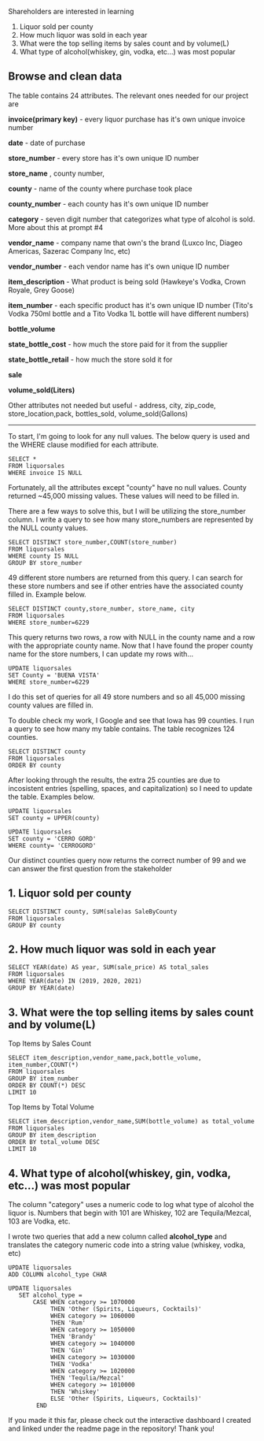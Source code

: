 Shareholders are interested in learning
1. Liquor sold per county
2. How much liquor was sold in each year
3. What were the top selling items by sales count and by volume(L)
4. What type of alcohol(whiskey, gin, vodka, etc...) was most popular


## Browse and clean data

The table contains 24 attributes. The relevant ones needed for our project are 

**invoice(primary key)** - every liquor purchase has it's own unique invoice number

**date** - date of purchase 

**store_number** - every store has it's own unique ID number

**store_name**  , county number,

**county** -  name of the county where purchase took place

**county_number** - each county has it's own unique ID number 

**category** - seven digit number that categorizes what type of alcohol is sold. More about this at prompt #4 

**vendor_name** - company name that own's the brand (Luxco Inc, Diageo Americas, Sazerac Company Inc, etc) 

**vendor_number** - each vendor name has it's own unique ID number

**item_description** - What product is being sold (Hawkeye's Vodka, Crown Royale, Grey Goose)

**item_number** - each specific product has it's own unique ID number (Tito's Vodka 750ml bottle and a Tito Vodka 1L bottle will have different numbers) 

**bottle_volume** 

**state_bottle_cost** - how much the store paid for it from the supplier

**state_bottle_retail** - how much the store sold it for

**sale** 

**volume_sold(Liters)** 

Other attributes not needed but useful - address, city, zip_code, store_location,pack, bottles_sold, volume_sold(Gallons)


-------------------------------------------

To start, I'm going to look for any null values. The below query is used and the WHERE clause modified for each attribute. 

```
SELECT *
FROM liquorsales
WHERE invoice IS NULL
```

Fortunately, all the attributes except "county" have no null values. 
County returned ~45,000 missing values. These values will need to be filled in. 

There are a few ways to solve this, but I will be utilizing the store_number column. I write a query to see how many store_numbers are represented
by the NULL county values. 

```
SELECT DISTINCT store_number,COUNT(store_number)
FROM liquorsales
WHERE county IS NULL
GROUP BY store_number 
```
49 different store numbers are returned from this query. I can search for these store numbers and see if other entries have the associated county filled in. Example below. 

```
SELECT DISTINCT county,store_number, store_name, city
FROM liquorsales
WHERE store_number=6229
```
This query returns two rows, a row with NULL in the county name and a row with the appropriate county name. Now that I have found the proper
county name for the store numbers, I can update my rows with...

```
UPDATE liquorsales
SET County = 'BUENA VISTA'
WHERE store_number=6229
```

I do this set of queries for all 49 store numbers and so all 45,000 missing county values are filled in. 

To double check my work, I Google and see that Iowa has 99 counties. I run a query to see how many my table contains. The table recognizes 124 counties.  

```
SELECT DISTINCT county
FROM liquorsales
ORDER BY county
```
After looking through the results, the extra 25 counties are due to incosistent entries (spelling, spaces, and capitalization) so I need to update the table. Examples below. 

```
UPDATE liquorsales
SET county = UPPER(county)
```

```
UPDATE liquorsales
SET county = 'CERRO GORD'
WHERE county= 'CERROGORD'
```
Our distinct counties query now returns the correct number of 99 and we can answer the first question from the stakeholder 

## 1. Liquor sold per county

```
SELECT DISTINCT county, SUM(sale)as SaleByCounty
FROM liquorsales
GROUP BY county
```
## 2. How much liquor was sold in each year

```
SELECT YEAR(date) AS year, SUM(sale_price) AS total_sales
FROM liquorsales 
WHERE YEAR(date) IN (2019, 2020, 2021)
GROUP BY YEAR(date)
```
## 3. What were the top selling items by sales count and by volume(L)

Top Items by Sales Count
```
SELECT item_description,vendor_name,pack,bottle_volume, item_number,COUNT(*)
FROM liquorsales
GROUP BY item_number
ORDER BY COUNT(*) DESC
LIMIT 10
```
Top Items by Total Volume
```
SELECT item_description,vendor_name,SUM(bottle_volume) as total_volume
FROM liquorsales
GROUP BY item_description
ORDER BY total_volume DESC
LIMIT 10
```
## 4. What type of alcohol(whiskey, gin, vodka, etc...) was most popular

The column "category" uses a numeric code to log what type of alcohol the liquor is. Numbers that begin with 101 are Whiskey, 102 are 
Tequila/Mezcal, 103 are Vodka, etc.

I wrote two queries that add a new column called **alcohol_type** and translates the category numeric code into a string value (whiskey, vodka, etc) 

```
UPDATE liquorsales
ADD COLUMN alcohol_type CHAR
```

```
UPDATE liquorsales
   SET alcohol_type =
       CASE WHEN category >= 1070000
            THEN 'Other (Spirits, Liqueurs, Cocktails)'
            WHEN category >= 1060000
            THEN 'Rum'
            WHEN category >= 1050000
            THEN 'Brandy'
            WHEN category >= 1040000
            THEN 'Gin'
            WHEN category >= 1030000
            THEN 'Vodka'
            WHEN category >= 1020000
            THEN 'Tequlia/Mezcal'
            WHEN category >= 1010000
            THEN 'Whiskey'
            ELSE 'Other (Spirits, Liqueurs, Cocktails)'
        END
```

If you made it this far, please check out the interactive dashboard I created and linked under the readme page in the repository! Thank you!

